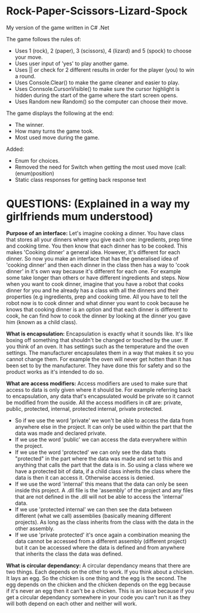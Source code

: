 # Rock-Paper-Scissors-Lizard-Spock
My version of the game written in C# .Net

The game follows the rules of:
 * Uses 1 (rock), 2 (paper), 3 (scissors), 4 (lizard) and 5 (spock) to choose your move.
 * Uses user input of 'yes' to play another game.
 * Uses || or check for 2 different results in order for the player (you) to win a round.
 * Uses Console.Clear() to make the game cleaner and easier to play.
 * Uses Connsole.CursonVisible() to make sure the cursor highlight is hidden during the start of the game where the start screen opens.
 * Uses Random new Random() so the computer can choose their move.

The game displays the following at the end:
 * The winner.
 * How many turns the game took.
 * Most used move during the game.
 
Added:
 * Enum for choices.
 * Removed the need for Switch when getting the most used move (call: (enum)position)
 * Static class responses for getting back response text


# QUESTIONS: (Explained in a way my girlfriends mum understood)

**Purpose of an interface:**
Let's imagine cooking a dinner.
You have class that stores all your dinners where you give each one: ingredients, prep time and cooking time. You then know that each dinner has to be cooked. This makes 'Cooking dinner' a general idea. However, It's different for each dinner. So now you make an interface that has the generalised idea of 'cooking dinner' and then each dinner in the class then has a way to 'cook dinner' in it's own way because it's different for each one. For example some take longer than others or have different ingredients and steps.
Now when you want to cook dinner, imagine that you have a robot that cooks dinner for you and he already has a class with all the dinners and their properties (e.g ingredients, prep and cooking time. 
All you have to tell the robot now is to cook dinner and what dinner you want to cook because he knows that cooking dinner is an option and that each dinner is different to cook, he can find how to cook the dinner by looking at the dinner you gave him (known as a child class).

**What is encapsulation:**
Encapsulation is exactly what it sounds like. It's like boxing off something that shouldn't be changed or touched by the user.
If you think of an oven. It has settings such as the temperature and the oven settings. The manufacturer encapsulates them in a way that makes it so you cannot change them. For example the oven will never get hotten than it has been set to by the manufacturer. They have done this for safety and so the product works as it's intended to do so.

**What are access modifiers:**
Access modifiers are used to make sure that access to data is only given where it should be. For example referring back to encapsulation, any data that's encapsulated would be private so it cannot be modified from the ouside.
All the access modifiers in c# are: private, public, protected, internal, protected internal, private protected.
 * So if we use the word 'private' we won't be able to access the data from anywhere else in the project. It can only be used within the part that the data was made and declared private.
 * If we use the word 'public' we can access the data everywhere within the project.
 * If we use the word 'protected' we can only see the data thats "protected" in the part where the data was made and set to this and anything that calls the part that the data is in. So using a class where we have a protected bit of data, if a child class inherits the class where the data is then it can access it. Otherwise access is denied.
 * If we use the word 'internal' this means that the data can only be seen inside this project. A .dll file is the 'assembly' of the project and any files that are not defined in the .dll will not be able to access the 'internal' data.
 * If we use 'protected internal' we can then see the data between different (what we call) assemblies (basically meaning different projects). As long as the class inherits from the class with the data in the other assembly.
 * If we use 'private protected' it's once again a combination meaning the data cannot be accessed from a different assembly (different project) but it can be accessed where the data is defined and from anywhere that inherits the class the data was defined.
 
**What is circular dependancy:**
 A circular dependancy means that there are two things. Each depends on the other to work. 
 If you think about a chicken. It lays an egg. So the chicken is one thing and the egg is the second. The egg depends on the chicken and the chicken depends on the egg because if it's never an egg then it can't be a chicken. This is an issue because if you get a circular dependancy somewhere in your code you can't run it as they will both depend on each other and neither will work. 

